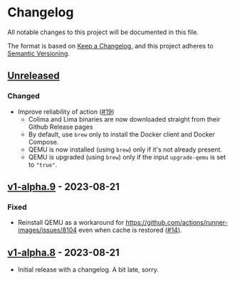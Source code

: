 # Changelog

All notable changes to this project will be documented in this file.

The format is based on [Keep a Changelog],
and this project adheres to [Semantic Versioning].

## [Unreleased]

### Changed

- Improve reliability of action ([#19](https://github.com/douglascamata/setup-docker-macos-action/pull/19))
  - Colima and Lima binaries are now downloaded straight from their Github Release pages
  - By default, use `brew` only to install the Docker client and Docker Compose.
  - QEMU is now installed (using `brew`) only if it's not already present.
  - QEMU is upgraded (using `brew`) only if the input `upgrade-qemu` is set to `"true"`.

## [v1-alpha.9] - 2023-08-21

### Fixed

- Reinstall QEMU as a workaround for https://github.com/actions/runner-images/issues/8104
  even when cache is restored ([#14](https://github.com/douglascamata/setup-docker-macos-action/pull/14)).

## [v1-alpha.8] - 2023-08-21

- Initial release with a changelog. A bit late, sorry.

<!-- Links -->
[keep a changelog]: https://keepachangelog.com/en/1.0.0/
[semantic versioning]: https://semver.org/spec/v2.0.0.html

<!-- Versions -->
[unreleased]: https://github.com/douglascamata/setup-docker-macos-action/compare/v1-alpha.9...HEAD
[v1-alpha.9]: https://github.com/douglascamata/setup-docker-macos-action/compare/v1-alpha.8...v1-alpha.9
[v1-alpha.8]: https://github.com/douglascamata/setup-docker-macos-action/releases/tag/v1-alpha.8
